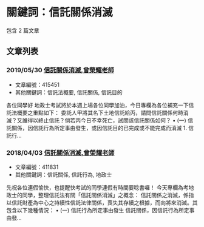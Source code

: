 # 關鍵詞：信託關係消滅

包含 2 篇文章

## 文章列表

### 2019/05/30 [信託關係消滅,曾榮耀老師](../../articles/415451_%E4%BF%A1%E8%A8%97%E9%97%9C%E4%BF%82%E6%B6%88%E6%BB%85%2C%E6%9B%BE%E6%A6%AE%E8%80%80%E8%80%81%E5%B8%AB.md)
- 文章編號：415451
- 其他關鍵詞：信託法概要, 信託關係, 信託目的

各位同學好 地政士考試將於本週上場各位同學加油，今日專欄為各位補充一下信託法概要之重點如下： 委託人甲將其名下土地信託給丙，請問信託關係何時消滅？又誰得以終止信託？倘若丙今日不幸死亡，試問該信託關係如何？ • (一) 信託關係，因信託行為所定事由發生，或因信託目的已完成或不能完成而消滅 1. 信託行...

### 2018/04/03 [信託關係消滅,曾榮耀老師](../../articles/411831_%E4%BF%A1%E8%A8%97%E9%97%9C%E4%BF%82%E6%B6%88%E6%BB%85%2C%E6%9B%BE%E6%A6%AE%E8%80%80%E8%80%81%E5%B8%AB.md)
- 文章編號：411831
- 其他關鍵詞：信託關係, 信託行為, 地政士

先祝各位連假愉快，也提醒快考試的同學連假有時間要唸書囉！ 今天專欄為考地政士的同學，整理信託法有關「信託關係消滅」之概念： 信託關係之消滅，係指以信託財產為中心之持續性信託法律關係，喪失其存續之根據，而向將來消滅。其包含以下幾種情況： • (一) 信託行為所定事由發生 信託關係，因信託行為所定事由發...
